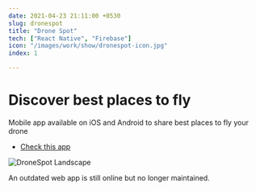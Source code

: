 ```yaml
---
date: 2021-04-23 21:11:00 +0530
slug: dronespot
title: "Drone Spot"
tech: ["React Native", "Firebase"]
icon: "/images/work/show/dronespot-icon.jpg"
index: 1

---
```


# Discover best places to fly

Mobile app available on iOS and Android to share best places to fly your drone

- [Check this app](https://dronespot.fr/mobile)

![DroneSpot Landscape](/images/work/show/dronespot-landscape.png)

An outdated web app is still online but no longer maintained.